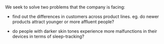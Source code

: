 We seek to solve two problems that the company is facing:

- find out the differences in customers across product lines. eg. do newer products attract younger or more affluent people?

- do people with darker skin tones experience more malfunctions in their devices in terms of sleep-tracking?
